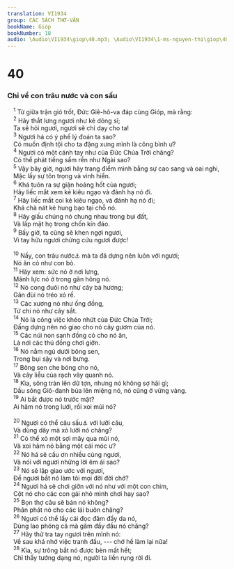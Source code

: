 ```yaml
---
translation: VI1934
group: CÁC SÁCH THƠ-VĂN
bookName: Gióp 
bookNumber: 18
audio: \Audio\VI1934\giop\40.mp3; \Audio\VI1934\1-ms-nguyen-thi\giop\40.mp3
---
```


<div class="title"><h1>40</h1><h3>Chỉ về con trâu nước và con sấu</h3></div>
<span class="verse giop_40_1"> <sup>1</sup> Từ giữa trận gió trốt, Đức Giê-hô-va đáp cùng Gióp, mà rằng: <br/></span>
<span class="verse giop_40_2"> <sup>2</sup> Hãy thắt lưng ngươi như kẻ dõng sĩ; <br/> Ta sẽ hỏi ngươi, ngươi sẽ chỉ dạy cho ta! <br/></span>
<span class="verse giop_40_3"> <sup>3</sup> Ngươi há có ý phế lý đoán ta sao? <br/> Có muốn định tội cho ta đặng xưng mình là công bình ư? <br/></span>
<span class="verse giop_40_4"> <sup>4</sup> Ngươi có một cánh tay như của Đức Chúa Trời chăng? <br/> Có thể phát tiếng sấm rền như Ngài sao? <br/></span>
<span class="verse giop_40_5"> <sup>5</sup> Vậy bây giờ, ngươi hãy trang điểm mình bằng sự cao sang và oai nghi, <br/> Mặc lấy sự tôn trọng và vinh hiển. <br/></span>
<span class="verse giop_40_6"> <sup>6</sup> Khá tuôn ra sự giận hoảng hốt của ngươi; <br/> Hãy liếc mắt xem kẻ kiêu ngạo và đánh hạ nó đi. <br/></span>
<span class="verse giop_40_7"> <sup>7</sup> Hãy liếc mắt coi kẻ kiêu ngạo, và đánh hạ nó đi; <br/> Khá chà nát kẻ hung bạo tại chỗ nó. <br/></span>
<span class="verse giop_40_8"> <sup>8</sup> Hãy giấu chúng nó chung nhau trong bụi đất, <br/> Và lấp mặt họ trong chốn kín đáo. <br/></span>
<span class="verse giop_40_9"> <sup>9</sup> Bấy giờ, ta cũng sẽ khen ngợi ngươi, <br/> Vì tay hữu ngươi chửng cứu ngươi được! <br/> <br/></span>
<span class="verse giop_40_10"> <sup>10</sup> Nầy, con trâu nước<a data-toggle="tooltip" data-placement="bottom" title="Theo tiếng Hê-bơ-rơ là Bê-hê-mốt, có lẽ là con trâu nước">⚓</a> mà ta đã dựng nên luôn với ngươi; <br/> Nó ăn cỏ như con bò. <br/></span>
<span class="verse giop_40_11"> <sup>11</sup> Hãy xem: sức nó ở nơi lưng, <br/> Mãnh lực nó ở trong gân hông nó. <br/></span>
<span class="verse giop_40_12"> <sup>12</sup> Nó cong đuôi nó như cây bá hương; <br/> Gân đùi nó tréo xỏ rế. <br/></span>
<span class="verse giop_40_13"> <sup>13</sup> Các xương nó như ống đồng, <br/> Tứ chi nó như cây sắt. <br/></span>
<span class="verse giop_40_14"> <sup>14</sup> Nó là công việc khéo nhứt của Đức Chúa Trời; <br/> Đấng dựng nên nó giao cho nó cây gươm của nó. <br/></span>
<span class="verse giop_40_15"> <sup>15</sup> Các núi non sanh đồng cỏ cho nó ăn, <br/> Là nơi các thú đồng chơi giỡn. <br/></span>
<span class="verse giop_40_16"> <sup>16</sup> Nó nằm ngủ dưới bông sen, <br/> Trong bụi sậy và nơi bưng. <br/></span>
<span class="verse giop_40_17"> <sup>17</sup> Bông sen che bóng cho nó, <br/> Và cây liễu của rạch vây quanh nó. <br/></span>
<span class="verse giop_40_18"> <sup>18</sup> Kìa, sông tràn lên dữ tợn, nhưng nó không sợ hãi gì; <br/> Dầu sông Giô-đanh bủa lên miệng nó, nó cũng ở vững vàng. <br/></span>
<span class="verse giop_40_19"> <sup>19</sup> Ai bắt được nó trước mặt? <br/> Ai hãm nó trong lưới, rồi xoi mũi nó? <br/> <br/></span>
<span class="verse giop_40_20"> <sup>20</sup> Ngươi có thể câu sấu<a data-toggle="tooltip" data-placement="bottom" title="Theo tiếng Hê-bơ-rơ, Lê-vi-a-than, có lẽ là con sấu">⚓</a> với lưỡi câu, <br/> Và dùng dây mà xỏ lưỡi nó chăng? <br/></span>
<span class="verse giop_40_21"> <sup>21</sup> Có thể xỏ một sợi mây qua mũi nó, <br/> Và xoi hàm nó bằng một cái móc ư? <br/></span>
<span class="verse giop_40_22"> <sup>22</sup> Nó há sẽ cầu ơn nhiều cùng ngươi, <br/> Và nói với ngươi những lời êm ái sao? <br/></span>
<span class="verse giop_40_23"> <sup>23</sup> Nó sẽ lập giao ước với ngươi, <br/> Để ngươi bắt nó làm tôi mọi đời đời chớ? <br/></span>
<span class="verse giop_40_24"> <sup>24</sup> Ngươi há sẽ chơi giỡn với nó như với một con chim, <br/> Cột nó cho các con gái nhỏ mình chơi hay sao? <br/></span>
<span class="verse giop_40_25"> <sup>25</sup> Bọn thợ câu sẽ bán nó không? <br/> Phân phát nó cho các lái buôn chăng? <br/></span>
<span class="verse giop_40_26"> <sup>26</sup> Ngươi có thể lấy cái đọc đâm đầy da nó, <br/> Dùng lao phóng cá mà găm đầy đầu nó chăng? <br/></span>
<span class="verse giop_40_27"> <sup>27</sup> Hãy thử tra tay ngươi trên mình nó: <br/> Về sau khá nhớ việc tranh đấu, --- chớ hề làm lại nữa! <br/></span>
<span class="verse giop_40_28"> <sup>28</sup> Kìa, sự trông bắt nó được bèn mất hết; <br/> Chỉ thấy tướng dạng nó, người ta liền rụng rời đi. <br/> <br/></span>
